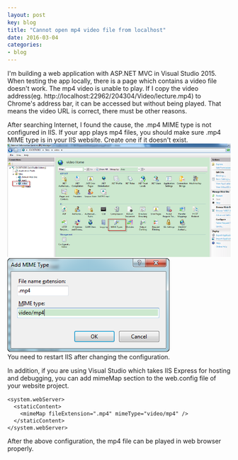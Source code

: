 ```yaml
---
layout: post
key: blog
title: "Cannot open mp4 video file from localhost"
date: 2016-03-04
categories:
- blog
---
```


I'm building a web application with ASP.NET MVC in Visual Studio 2015. When testing the app locally, there is a page which contains a video file doesn't work. The mp4 video is unable to play. If I copy the video address(eg. http://localhost:22962/204304/Video/lecture.mp4) to Chrome's address bar, it can be accessed but without being played. That means the video URL is correct, there must be other reasons.

After searching Internet, I found the cause, the .mp4 MIME type is not configured in IIS. If your app plays mp4 files, you should make sure .mp4 MIME type is in your IIS website. Create one if it doesn't exist.   
![MIME Type](/public/pics/iismime.png "MIME Type")  
![Add New MIME Type](/public/pics/iismimeadd.png "Add New MIME Type")  
You need to restart IIS after changing the configuration.  

In addition, if you are using Visual Studio which takes IIS Express for hosting and debugging, you can add mimeMap section to the web.config file of your website project.

```
<system.webServer>
  <staticContent>
    <mimeMap fileExtension=".mp4" mimeType="video/mp4" />
  </staticContent>
</system.webServer>
```

After the above configuration, the mp4 file can be played in web browser properly.
